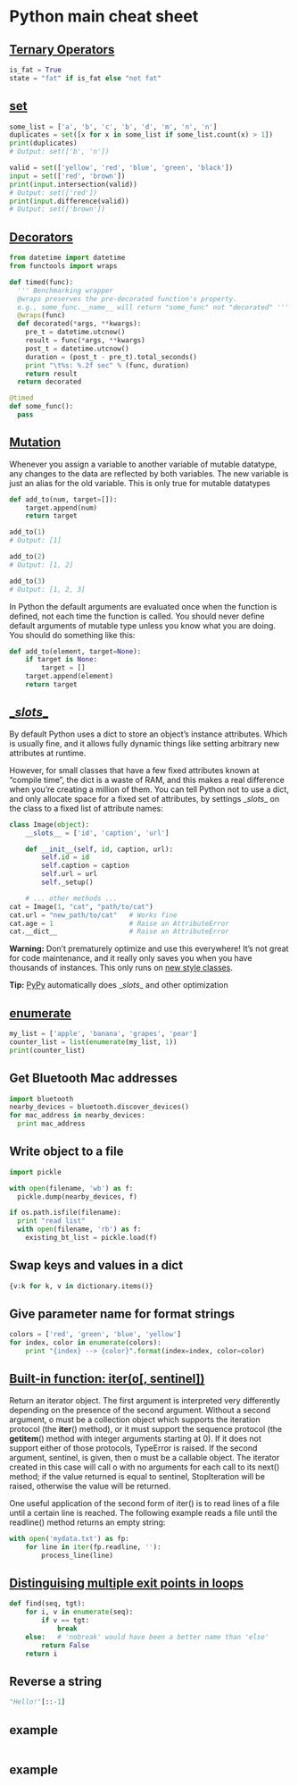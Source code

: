 # Python main cheat sheet
## [Ternary Operators](http://book.pythontips.com/en/latest/ternary_operators.html)
```python
is_fat = True
state = "fat" if is_fat else "not fat"
```

## [set](http://book.pythontips.com/en/latest/ternary_operators.html)
```python
some_list = ['a', 'b', 'c', 'b', 'd', 'm', 'n', 'n']
duplicates = set([x for x in some_list if some_list.count(x) > 1])
print(duplicates)
# Output: set(['b', 'n'])

valid = set(['yellow', 'red', 'blue', 'green', 'black'])
input = set(['red', 'brown'])
print(input.intersection(valid))
# Output: set(['red'])
print(input.difference(valid))
# Output: set(['brown'])
```

## [Decorators](http://book.pythontips.com/en/latest/decorators.html)
```python
from datetime import datetime
from functools import wraps

def timed(func):
  ''' Benchmarking wrapper
  @wraps preserves the pre-decorated function's property.
  e.g., some_func.__name__ will return "some_func" not "decorated" '''
  @wraps(func)
  def decorated(*args, **kwargs):
    pre_t = datetime.utcnow()
    result = func(*args, **kwargs)
    post_t = datetime.utcnow()
    duration = (post_t - pre_t).total_seconds()
    print "\t%s: %.2f sec" % (func, duration)
    return result
  return decorated

@timed
def some_func():
  pass
```

## [Mutation](http://book.pythontips.com/en/latest/mutation.html)
Whenever you assign a variable to another variable of mutable datatype, any changes to the data are reflected by both variables. The new variable is just an alias for the old variable. This is only true for mutable datatypes
```python
def add_to(num, target=[]):
    target.append(num)
    return target

add_to(1)
# Output: [1]

add_to(2)
# Output: [1, 2]

add_to(3)
# Output: [1, 2, 3]
```
 In Python the default arguments are evaluated once when the function is defined, not each time the function is called. You should never define default arguments of mutable type unless you know what you are doing. You should do something like this:
```python
def add_to(element, target=None):
    if target is None:
        target = []
    target.append(element)
    return target

```

## [\__slots__](http://tech.oyster.com/save-ram-with-python-slots/)

By default Python uses a dict to store an object’s instance attributes. Which is usually fine, and it allows fully dynamic things like setting arbitrary new attributes at runtime.

However, for small classes that have a few fixed attributes known at “compile time”, the dict is a waste of RAM, and this makes a real difference when you’re creating a million of them. You can tell Python not to use a dict, and only allocate space for a fixed set of attributes, by settings \__slots__ on the class to a fixed list of attribute names:

```python
class Image(object):
    __slots__ = ['id', 'caption', 'url']

    def __init__(self, id, caption, url):
        self.id = id
        self.caption = caption
        self.url = url
        self._setup()

    # ... other methods ...
cat = Image(1, "cat", "path/to/cat")
cat.url = "new_path/to/cat"   # Works fine
cat.age = 1                   # Raise an AttributeError
cat.__dict__                  # Raise an AttributeError
```
**Warning:** Don’t prematurely optimize and use this everywhere! It’s not great for code maintenance, and it really only saves you when you have thousands of instances. This only runs on [new style classes](http://stackoverflow.com/a/54873/3067013).

**Tip:** [PyPy](http://pypy.org/) automatically does \__slots__ and other optimization



## [enumerate](http://book.pythontips.com/en/latest/enumerate.html)
```python
my_list = ['apple', 'banana', 'grapes', 'pear']
counter_list = list(enumerate(my_list, 1))
print(counter_list)
```

## Get Bluetooth Mac addresses
```python
import bluetooth
nearby_devices = bluetooth.discover_devices()
for mac_address in nearby_devices:
  print mac_address
```

## Write object to a file
```python
import pickle

with open(filename, 'wb') as f:
  pickle.dump(nearby_devices, f)

if os.path.isfile(filename):
  print "read list"
  with open(filename, 'rb') as f:
    existing_bt_list = pickle.load(f)
```

## Swap keys and values in a dict
```python
{v:k for k, v in dictionary.items()}
```

## Give parameter name for format strings
```python
colors = ['red', 'green', 'blue', 'yellow']
for index, color in enumerate(colors):
    print "{index} --> {color}".format(index=index, color=color)
```

## [Built-in function: iter(o[, sentinel])](https://docs.python.org/2/library/functions.html#iter)
Return an iterator object. The first argument is interpreted very differently depending on the presence of the second argument. Without a second argument, o must be a collection object which supports the iteration protocol (the __iter__() method), or it must support the sequence protocol (the __getitem__() method with integer arguments starting at 0). If it does not support either of those protocols, TypeError is raised. If the second argument, sentinel, is given, then o must be a callable object. The iterator created in this case will call o with no arguments for each call to its next() method; if the value returned is equal to sentinel, StopIteration will be raised, otherwise the value will be returned.<br>

One useful application of the second form of iter() is to read lines of a file until a certain line is reached. The following example reads a file until the readline() method returns an empty string:
```python
with open('mydata.txt') as fp:
    for line in iter(fp.readline, ''):
        process_line(line)
```

## [Distinguising multiple exit points in loops](https://youtu.be/OSGv2VnC0go?t=1058)
```python
def find(seq, tgt):
    for i, v in enumerate(seq):
        if v == tgt:
            break
    else:   # 'nobreak' would have been a better name than 'else'
        return False
    return i
```

## Reverse a string
```python
"Hello!"[::-1]
```

## example
```python
```

## example
```python
```
